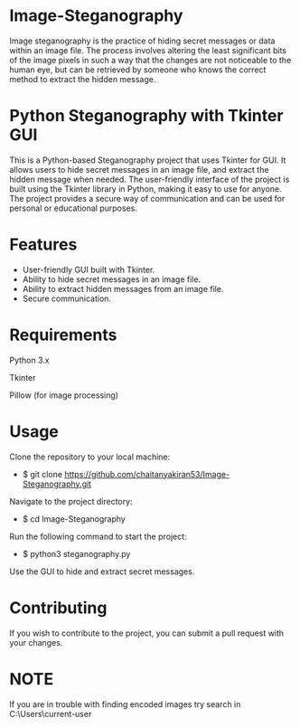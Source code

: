 # Image-Steganography
Image steganography is the practice of hiding secret messages or data within an image file. The process involves altering the least significant bits of the image pixels in such a way that the changes are not noticeable to the human eye, but can be retrieved by someone who knows the correct method to extract the hidden message.

# Python Steganography with Tkinter GUI
This is a Python-based Steganography project that uses Tkinter for GUI. It allows users to hide secret messages in an image file, and extract the hidden message when needed. The user-friendly interface of the project is built using the Tkinter library in Python, making it easy to use for anyone. The project provides a secure way of communication and can be used for personal or educational purposes.

# Features
* User-friendly GUI built with Tkinter.
* Ability to hide secret messages in an image file.
* Ability to extract hidden messages from an image file.
* Secure communication.
# Requirements
Python 3.x

Tkinter

Pillow (for image processing)

# Usage
Clone the repository to your local machine:

* $ git clone https://github.com/chaitanyakiran53/Image-Steganography.git

Navigate to the project directory:

* $ cd Image-Steganography

Run the following command to start the project:

* $ python3 steganography.py

Use the GUI to hide and extract secret messages.

# Contributing
If you wish to contribute to the project, you can submit a pull request with your changes.

# NOTE
If you are in trouble with finding encoded images try search in C:\Users\current-user
